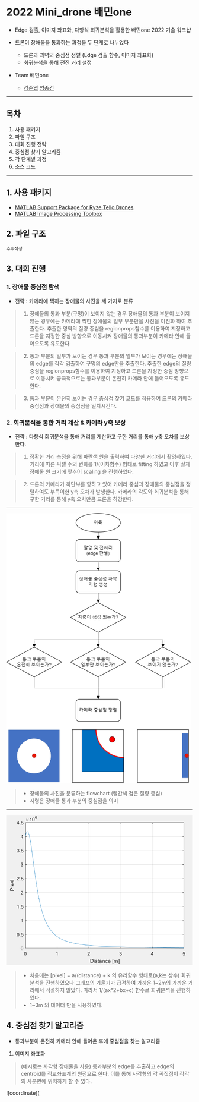 # 2022 Mini_drone 배민one

* Edge 검출, 이미지 좌표화, 다항식 회귀분석을 활용한 배민one 2022 기술 워크샵

* 드론이 장애물을 통과하는 과정을 두 단계로 나누었다
  * 드론과 과녁의 중심점 정렬 (Edge 검출 함수, 이미지 좌표화)
  * 회귀분석을 통해 전진 거리 설정

* Team 배민one
  * [김준엽](https://github.com/junyeobkim55) [임종건](https://github.com/Lim-Jong-geon)
  
***
  
## 목차

1. 사용 패키지    
2. 파일 구조    
3. 대회 진행 전략   
4. 중심점 찾기 알고리즘      
5. 각 단계별 과정    
6. 소스 코드

***

## 1. 사용 패키지

* [MATLAB Support Package for Ryze Tello Drones](https://kr.mathworks.com/matlabcentral/fileexchange/74434-matlab-support-package-for-ryze-tello-drones?s_tid=srchtitle)
* [MATLAB Image Processing Toolbox](https://kr.mathworks.com/products/image.html)

## 2. 파일 구조

  ```
  추후작성
  ```

## 3. 대회 진행

### 1. 장애물 중심점 탐색

  * 전략 : 카메라에 찍히는 장애물의 사진을 세 가지로 분류
    
  > 1. 장애물의 통과 부분(구멍)이 보이지 않는 경우
    장애물의 통과 부분이 보이지 않는 경우에는 카메라에 찍힌 장애물의 일부 부분만을 사진을 이진화 하여 추출한다.
    추출한 영역의 질량 중심을 regionprops함수를 이용하여 지정하고 드론을 지정한 중심 방향으로 이동시켜 장애물의 통과부분이 카메라 안에 들어오도록 유도한다.
  
  > 2. 통과 부분의 일부가 보이는 경우
    통과 부분의 일부가 보이는 경우에는 장애물의 edge를 각각 검출하여 구멍의 edge만을 추출한다.
    추출한 edge의 질량 중심을 regionprops함수를 이용하여 지정하고 드론을 지정한 중심 방향으로 이동시켜 궁극적으로는 통과부분이 온전히 카메라 안에 들어오도록 유도한다.
  
  > 3. 통과 부분이 온전히 보이는 경우
    중심점 찾기 코드를 적용하여 드론의 카메라 중심점과 장애물의 중심점을 일치시킨다.

### 2. 회귀분석을 통한 거리 계산 & 카메라 y축 보상
  
  * 전략 : 다항식 회귀분석을 통해 거리를 계산하고 구한 거리를 통해 y축 오차를 보상한다.
  
  > 1. 정확한 거리 측정을 위해 파란색 원을 출력하여 다양한 거리에서 촬영하였다. 거리에 따른 픽셀 수의 변화를 1/(이차함수) 형태로 fitting 하였고
    이후 실제 장애물 원 크기에 맞추어 scaling 을 진행하였다.
   
  > 2. 드론의 카메라가 하단부를 향하고 있어 카메라 중심과 장애물의 중심점을 정렬하여도 부득이한 y축 오차가 발생한다.
    카메라의 각도와 회귀분석을 통해 구한 거리를 통해 y축 오차만큼 드론을 하강한다.
    
***

![center classify flowchart](/image/centerclassify.png)

> * 장애물의 사진을 분류하는 flowchart (빨간색 점은 질량 중심)
> * 지령은 장애물 통과 부분의 중심점을 의미

***

![regression_50 plot](/image/regression_50.png)

> * 처음에는 [pixel] = a/(distance) + k 의 유리함수 형태로(a,k는 상수) 회귀분석을 진행하였으나 그래프의 기울기가 급격하여 가까운 1~2m의 가까운 거리에서 적절하지 않았다. 따라서 1/(ax^2+bx+c) 함수로 회귀분석을 진행하였다. 
> * 1~3m 의 데이터 만을 사용하였다.

## 4. 중심점 찾기 알고리즘

 * 통과부분이 온전히 카메라 안에 들어온 후에 중심점을 찾는 알고리즘
  1. 이미지 좌표화
  > (예시로는 사각형 장애물을 사용) 통과부분의 edge를 추출하고 edge의 centroid를 직교좌표계의 원점으로 한다. 이를 통해 사각형의 각 꼭짓점이 각각의 사분면에 위치하게 할 수 있다.
  
  ![coordinate](
 
